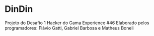 # DinDin
Projeto do Desafio 1 Hacker do Gama Experience #46
Elaborado pelos programadores: Flávio Gatti, Gabriel Barbosa e Matheus Boneli
